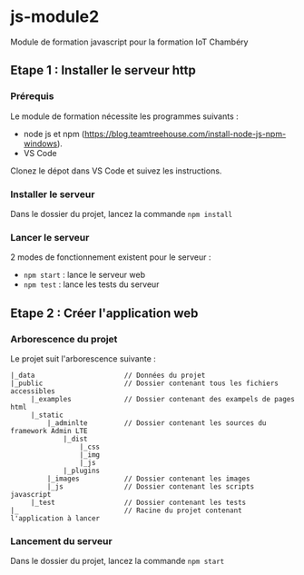 # js-module2

Module de formation javascript pour la formation IoT Chambéry

## Etape 1 : Installer le serveur http

### Prérequis 

Le module de formation nécessite les programmes suivants :

* node js et npm (https://blog.teamtreehouse.com/install-node-js-npm-windows).
* VS Code

Clonez le dépot dans VS Code et suivez les instructions.

### Installer le serveur

Dans le dossier du projet, lancez la commande ``` npm install ```

### Lancer le serveur

2 modes de fonctionnement existent pour le serveur :

* ``` npm start ``` : lance le serveur web
* ``` npm test ``` : lance les tests du serveur

## Etape 2 : Créer l'application web

### Arborescence du projet

Le projet suit l'arborescence suivante :

```
|_data                      // Données du projet
|_public                    // Dossier contenant tous les fichiers accessibles
     |_examples             // Dossier contenant des exampels de pages html
     |_static
         |_adminlte         // Dossier contenant les sources du framework Admin LTE
             |_dist
                 |_css
                 |_img
                 |_js
             |_plugins
         |_images           // Dossier contenant les images
         |_js               // Dossier contenant les scripts javascript
     |_test                 // Dossier contenant les tests
|_                          // Racine du projet contenant l'application à lancer
```

### Lancement du serveur

Dans le dossier du projet, lancez la commande ``` npm start ```